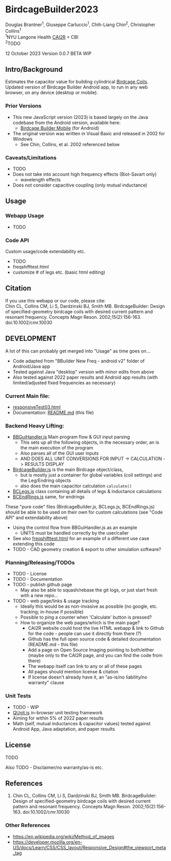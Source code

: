 # BirdcageBuilder2023
Douglas Brantner<sup>1</sup>, Giuseppe Carluccio<sup>1</sup>, Chih-Liang Chin<sup>2</sup>, Christopher Collins<sup>1</sup>  
<sup>1</sup>NYU Langone Health [CAI2R](https://cai2r.net) + CBI  
<sup>2</sup>TODO

12 October 2023
Version 0.0.7 BETA WIP


## Intro/Background
Estimates the capacitor value for building cylindrical [Birdcage Coils](https://mriquestions.com/birdcage-coil.html).  
Updated version of Birdcage Builder Android app, to run in any web browser, on any device (desktop or mobile).

### Prior Versions
- This new JavaScript version (2023) is based largely on the Java codebase from the Android version, available here:
  - [Birdcage Builder Mobile](https://cai2r.net/resources/birdcagebuilder-mobile/) (for Android)
- The original version was written in Visual Basic and released in 2002 for Windows
  - See Chin, Collins, et al. 2002 referenced below

### Caveats/Limitations
- TODO
- Does not take into account high frequency effects (Biot-Savart only)
  -   wavelength effects
-   Does not consider capacitive coupling (only mutual inductance)

## Usage

### Webapp Usage
- TODO

### Code API
Custom usage/code extendability etc.
- TODO
- freqshifttest.html
- customize # of legs etc. (basic html editing)

## Citation
If you use this webapp or our code, please cite:  
Chin CL, Collins CM, Li S, Dardzinski BJ, Smith MB. BirdcageBuilder: Design of specified-geometry birdcage coils with desired current pattern and resonant frequency. Concepts Magn Reson. 2002;15(2):156-163. doi:10.1002/cmr.10030

## DEVELOPMENT
A lot of this can probably get merged into "Usage" as time goes on...
- Code adapted from "BBuilder New Freq - android v2" folder of Android/Java app
- Tested against Java "desktop" version with minor edits from above
- Also tested against 2022 paper results and Android app results (with limited/adjusted fixed frequencies as necessary)

### Current Main file: 
- [responsiveTest03.html](responsiveTest03.html)
- Documentation: [README.md](README.md) (this file)

### Backend Heavy Lifting:
- [BBGuiHandler.js](BBGuiHandler.js) Main program flow & GUI input parsing
  - This sets up all the following objects, in the necessary order, an is the main execution of the program
  - Also parses all of the GUI user inputs 
  - AND DOES ALL UNIT CONVERSIONS FOR INPUT -> CALCULATION -> RESULTS DISPLAY
- [BirdcageBuilder.js](BirdcageBuilder.js) is the main Birdcage object/class, 
  - but is mostly just a container for global variables (coil settings) and the Leg/Endring objects
  - also does the main capacitor calculation `calculate()`
- [BCLegs.js](BCLegs.js) class containing all details of legs & inductance calculations
- [BCEndRings.js](BCEndRings.js) same, for endrings

These "pure code" files (BirdcageBuilder.js, BCLegs.js, BCEndRings.js) should be able to be used on their own for custom calculations (see "Code API" and extendability above)
- Using the control flow from BBGuiHandler.js as an example
  - UNITS must be handled correctly by the user/caller
- See also [freqshifttest.html](freqshifttest.html) for an example of a different use case extending this code
- TODO - CAD geometry creation & export to other simulation software?

### Planning/Releasing/TODOs
- TODO - License
- TODO - Documentation
- TODO - publish github page
  - May also be able to squash/rebase the git logs, or just start fresh with a new repo...
- TODO - web page/links & usage tracking
  - Ideally this would be as non-invasive as possible (no google, etc. tracking; in-house if possible)
  - Possible to ping a counter when 'Calculate' button is pressed?
  - How to organize the web pages/which is the main page?
    - CAI2R website could host the live HTML webapp & link to Github for the code - people can use it directly from there (?)
    - Github has the full open source code & detailed documentation (README.md - this file)
    - Add a page on Open Source Imaging pointing to both/either (maybe only to the CAI2R page, and you can find the code from there)
    - The webapp itself can link to any or all of these pages
    - All pages should mention license & citation
    - If license doesn't already have it, an "as-is/no liability/no warranty" clause

### Unit Tests
- TODO - WIP
- [QUnit.js](https://qunitjs.com) in-browser unit testing framework
- Aiming for within 5% of 2022 paper results
- Math (self, mutual inductances & capacitor values) tested against Android App, Java adaptation, and paper results

## License
TODO

Also TODO - Disclaimer/no warranty/as-is etc.

## References
1. Chin CL, Collins CM, Li S, Dardzinski BJ, Smith MB. BirdcageBuilder: Design of specified-geometry birdcage coils with desired current pattern and resonant frequency. Concepts Magn Reson. 2002;15(2):156-163. doi:10.1002/cmr.10030

### Other References
- https://en.wikipedia.org/wiki/Method_of_images
- https://developer.mozilla.org/en-US/docs/Learn/CSS/CSS_layout/Responsive_Design#the_viewport_meta_tag
